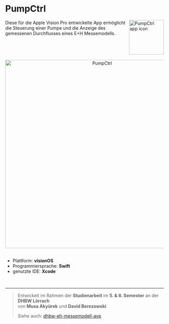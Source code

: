 # PumpCtrl

<img src="https://github.com/user-attachments/assets/8979cd1e-f8ad-4f5b-a172-32bff6d2fadc" width="110" align="right" alt="PumpCtrl app icon"/>
Diese für die Apple Vision Pro entwickelte App ermöglicht die Steuerung einer Pumpe und die Anzeige des gemessenen Durchflusses eines E+H Messemodells.

<br clear="right"/>
<br/>

<div align="middle">
  <img src="https://github.com/user-attachments/assets/7a83ca9a-64f5-4f55-a1bb-8f5b025c61fb" alt="PumpCtrl" width="600" />
</div>

<br/>

- Plattform: **visionOS**
- Programmiersprache: **Swift**
- genutzte IDE: **Xcode**

<br/>
<hr/>

> Entwickelt im Rahmen der **Studienarbeit** im **5. & 6. Semester** an der **DHBW Lörrach**  
> von **Musa Akyürek** und **David Berezowski**
> 
> Siehe auch: [dhbw-eh-messemodell-avp](https://github.com/bdav-dev/dhbw-eh-messemodell-avp)  
